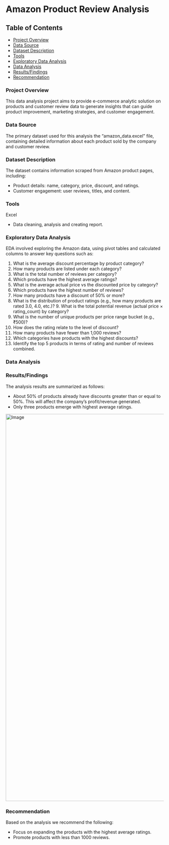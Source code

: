 # Amazon Product Review Analysis

## Table of Contents
- [Project Overview](#Product-Overview)
-	[Data Source](#Data-Source)
-	[Dataset Description](#Dataset-Description)
-	[Tools](#Tools)
-	[Exploratory Data Analysis](#Exploratory-Data-Analysis)
-	[Data Analysis]( #Data-Analysis)
-	[Results/Findings](#Results/Findings)
-	[Recommendation](#Recommendation)

### Project Overview
This data analysis project aims to provide e-commerce analytic solution on products and customer review data to generate insights that can guide product improvement, marketing strategies, and customer engagement.

### Data Source
The primary dataset used for this analysis the “amazon_data.excel” file, containing detailed information about each product sold by the company and customer review.

### Dataset Description
The dataset contains information scraped from Amazon product pages, including: 
- Product details: name, category, price, discount, and ratings.
- Customer engagement: user reviews, titles, and content.
### Tools
Excel
-	Data cleaning, analysis and creating report.
### Exploratory Data Analysis
EDA involved exploring the Amazon data, using pivot tables and calculated columns to answer key questions such as:
1. What is the average discount percentage by product category?
2. How many products are listed under each category? 
3. What is the total number of reviews per category? 
4. Which products have the highest average ratings? 
5. What is the average actual price vs the discounted price by category? 
6. Which products have the highest number of reviews? 
7. How many products have a discount of 50% or more? 
8. What is the distribution of product ratings (e.g., how many products are rated 3.0, 4.0, etc.)? 9. What is the total potential revenue (actual price × rating_count) by category? 
10. What is the number of unique products per price range bucket (e.g., ₹500)? 
11. How does the rating relate to the level of discount? 
12. How many products have fewer than 1,000 reviews? 
13. Which categories have products with the highest discounts? 
14. Identify the top 5 products in terms of rating and number of reviews combined.
    
### Data Analysis

### Results/Findings
The analysis results are summarized as follows:
- About 50% of products already have discounts greater than or equal to 50%. This will affect the company’s profit/revenue generated. 
- Only three products emerge with highest average ratings.


<img width="1233" alt="Image" src="https://github.com/user-attachments/assets/e2771101-0759-4afc-8234-2eaf5d863e03" />


### Recommendation
Based on the analysis we recommend the following:
-	Focus on expanding the products with the highest average ratings.
-	Promote products with less than 1000 reviews.
